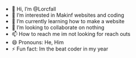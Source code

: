- 👋 Hi, I’m @Lorcfall
- 👀 I’m interested in Makinf websites and coding
- 🌱 I’m currently learning how to make a website
- 💞️ I’m looking to collaborate on nothing
- 📫 How to reach me im not looking for reach outs
- 😄 Pronouns: He, Him
- ⚡ Fun fact: Im the beat coder in my year

<!---
Lorcfall/Lorcfall is a ✨ special ✨ repository because its `README.md` (this file) appears on your GitHub profile.
You can click the Preview link to take a look at your changes.
--->
